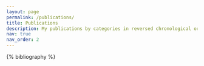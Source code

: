 ```yaml
---
layout: page
permalink: /publications/
title: Publications
description: My publications by categories in reversed chronological order.
nav: true
nav_order: 2
---
```


<!-- _pages/publications.md -->
<div class="publications">

{% bibliography %}

</div>
